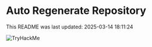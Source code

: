 # Auto Regenerate Repository

This README was last updated: 2025-03-14 18:11:24

 ![TryHackMe](https://tryhackme.com/badge/533634)